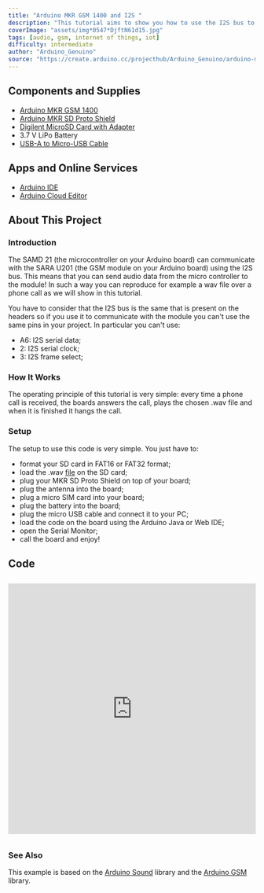 ```yaml
---
title: "Arduino MKR GSM 1400 and I2S "
description: "This tutorial aims to show you how to use the I2S bus to send audio over phone calls between the micro controller and the GSM module."
coverImage: "assets/img*0547*DjftN61d15.jpg"
tags: [audio, gsm, internet of things, iot]
difficulty: intermediate
author: "Arduino_Genuino"
source: "https://create.arduino.cc/projecthub/Arduino_Genuino/arduino-mkr-gsm-1400-and-i2s-2a48b6"
---
```


## Components and Supplies

- [Arduino MKR GSM 1400](https://www.newark.com/55AC1187?COM=ref_hackster)
- [Arduino MKR SD Proto Shield](https://store.arduino.cc/mkr-sd-proto-shield)
- [Digilent MicroSD Card with Adapter](http://store.digilentinc.com/)
- 3.7 V LiPo Battery
- [USB-A to Micro-USB Cable](https://www.newark.com/53W6089?COM=ref_hackster)

## Apps and Online Services

- [Arduino IDE](https://www.arduino.cc/en/main/software)
- [Arduino Cloud Editor](https://create.arduino.cc/editor)

## About This Project

### Introduction

The SAMD 21 (the microcontroller on your Arduino board) can communicate with the SARA U201 (the GSM module on your Arduino board) using the I2S bus. This means that you can send audio data from the micro controller to the module! In such a way you can reproduce for example a wav file over a phone call as we will show in this tutorial.

You have to consider that the I2S bus is the same that is present on the headers so if you use it to communicate with the module you can't use the same pins in your project. In particular you can't use:

* A6: I2S serial data;
* 2: I2S serial clock;
* 3: I2S frame select;

### How It Works

The operating principle of this tutorial is very simple: every time a phone call is received, the boards answers the call, plays the chosen .wav file and when it is finished it hangs the call.

### Setup

The setup to use this code is very simple. You just have to:

* format your SD card in FAT16 or FAT32 format;
* load the .wav [file](https://content.arduino.cc/assets/ADV.wav) on the SD card;
* plug your MKR SD Proto Shield on top of your board;
* plug the antenna into the board;
* plug a micro SIM card into your board;
* plug the battery into the board;
* plug the micro USB cable and connect it to your PC;
* load the code on the board using the Arduino Java or Web IDE;
* open the Serial Monitor;
* call the board and enjoy!
  
## Code
<iframe src='https://create.arduino.cc/editor/Arduino_Genuino/98e9e261-0626-4994-98d9-8efcd21ed5ec/preview?embed&snippet' style='height:510px;width:100%;margin:10px 0' frameborder='0'></iframe>


### See Also

This example is based on the [Arduino Sound](https://www.arduino.cc/en/Reference/ArduinoSound) library and the [Arduino GSM](https://www.arduino.cc/en/Reference/GSM) library. 